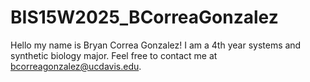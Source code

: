 # BIS15W2025_BCorreaGonzalez
Hello my name is Bryan Correa Gonzalez! I am a 4th year systems and synthetic biology major.
Feel free to contact me at bcorreagonzalez@ucdavis.edu.
